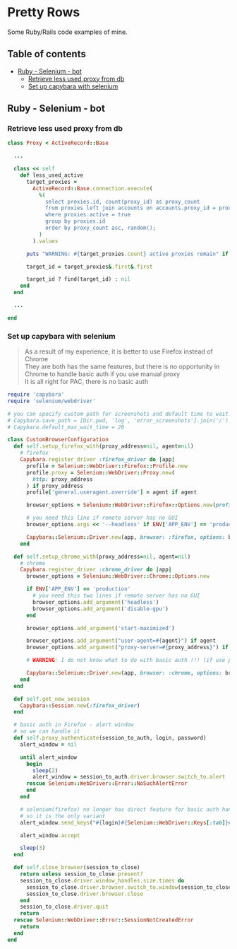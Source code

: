 # Pretty Rows

Some Ruby/Rails code examples of mine.

## Table of contents

- [Ruby - Selenium - bot](#ruby---selenium---bot)
  - [Retrieve less used proxy from db](#retrieve-less-used-proxy-from-db)
  - [Set up capybara with selenium](#set-up-capybara-with-selenium)

## Ruby - Selenium - bot

### Retrieve less used proxy from db

```ruby
class Proxy < ActiveRecord::Base

  ...

  class << self
    def less_used_active
      target_proxies =
        ActiveRecord::Base.connection.execute(
          %(
            select proxies.id, count(proxy_id) as proxy_count
            from proxies left join accounts on accounts.proxy_id = proxies.id
            where proxies.active = true
            group by proxies.id
            order by proxy_count asc, random();
          )
        ).values

      puts "WARNING: #{target_proxies.count} active proxies remain" if target_proxies.count < 10

      target_id = target_proxies&.first&.first

      target_id ? find(target_id) : nil
    end
  end

  ...

end
```

### Set up capybara with selenium

>As a result of my experience, it is better to use Firefox instead of Chrome\
>They are both has the same features, but there is no opportunity in Chrome to handle
basic auth if you use manual proxy\
>It is all right for PAC, there is no basic auth

```ruby
require 'capybara'
require 'selenium/webdriver'

# you can specify custom path for screenshots and default time to wait for response
# Capybara.save_path = [Dir.pwd, 'log', 'error_screenshots'].join('/')
# Capybara.default_max_wait_time = 20

class CustomBrowserConfiguration
  def self.setup_firefox_with(proxy_address=nil, agent=nil)
    # firefox
    Capybara.register_driver :firefox_driver do |app|
      profile = Selenium::WebDriver::Firefox::Profile.new
      profile.proxy = Selenium::WebDriver::Proxy.new(
        http: proxy_address
      ) if proxy_address
      profile['general.useragent.override'] = agent if agent

      browser_options = Selenium::WebDriver::Firefox::Options.new(profile: profile)

      # you need this line if remote server has no GUI
      browser_options.args << '--headless' if ENV['APP_ENV'] == 'production'

      Capybara::Selenium::Driver.new(app, browser: :firefox, options: browser_options)
    end

  def self.setup_chrome_with(proxy_address=nil, agent=nil)
    # chrome
    Capybara.register_driver :chrome_driver do |app|
      browser_options = Selenium::WebDriver::Chrome::Options.new

      if ENV['APP_ENV'] == 'production'
        # you need this two lines if remote server has no GUI
        browser_options.add_argument('headless')
        browser_options.add_argument('disable-gpu')
      end

      browser_options.add_argument('start-maximized')

      browser_options.add_argument("user-agent=#{agent}") if agent
      browser_options.add_argument("proxy-server=#{proxy_address}") if proxy_address

      # WARNING: I do not know what to do with basic auth !!! (if use proxy)

      Capybara::Selenium::Driver.new(app, browser: :chrome, options: browser_options)
    end
  end

  def self.get_new_session
    Capybara::Session.new(:firefox_driver)
  end

  # basic auth in Firefox - alert window
  # so we can handle it
  def self.proxy_authenticate(session_to_auth, login, password)
    alert_window = nil

    until alert_window
      begin
        sleep(2)
        alert_window = session_to_auth.driver.browser.switch_to.alert
      rescue Selenium::WebDriver::Error::NoSuchAlertError
      end
    end

    # selenium(firefox) no longer has direct feature for basic auth handling
    # so it is the only variant
    alert_window.send_keys("#{login}#{Selenium::WebDriver::Keys[:tab]}#{password}")

    alert_window.accept

    sleep(3)
  end

  def self.close_browser(session_to_close)
    return unless session_to_close.present?
    session_to_close.driver.window_handles.size.times do
      session_to_close.driver.browser.switch_to.window(session_to_close.driver.window_handles.last)
      session_to_close.driver.browser.close
    end
    session_to_close.driver.quit
    return
  rescue Selenium::WebDriver::Error::SessionNotCreatedError
    return
  end
end
```